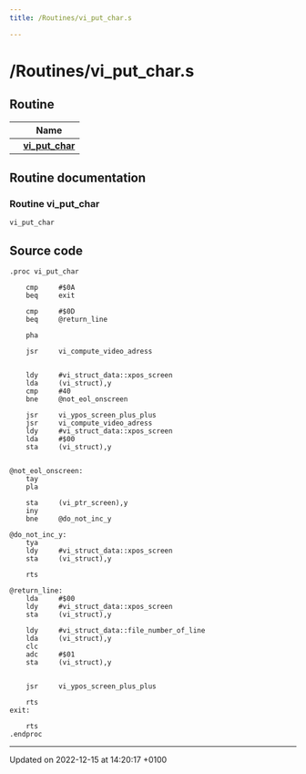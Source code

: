 ```yaml
---
title: /Routines/vi_put_char.s

---
```


# /Routines/vi_put_char.s



## Routine

|                | Name           |
| -------------- | -------------- |
| | **[vi_put_char](Files/vi__put__char_8s.md#Routine-vi-put-char)** |


## Routine documentation

### Routine vi_put_char

```ca65
vi_put_char
```




## Source code

```ca65
.proc vi_put_char

    cmp     #$0A
    beq     exit

    cmp     #$0D
    beq     @return_line

    pha

    jsr     vi_compute_video_adress


    ldy     #vi_struct_data::xpos_screen
    lda     (vi_struct),y
    cmp     #40
    bne     @not_eol_onscreen

    jsr     vi_ypos_screen_plus_plus
    jsr     vi_compute_video_adress
    ldy     #vi_struct_data::xpos_screen
    lda     #$00
    sta     (vi_struct),y


@not_eol_onscreen:
    tay
    pla

    sta     (vi_ptr_screen),y
    iny
    bne     @do_not_inc_y

@do_not_inc_y:
    tya
    ldy     #vi_struct_data::xpos_screen
    sta     (vi_struct),y

    rts

@return_line:
    lda     #$00
    ldy     #vi_struct_data::xpos_screen
    sta     (vi_struct),y

    ldy     #vi_struct_data::file_number_of_line
    lda     (vi_struct),y
    clc
    adc     #$01
    sta     (vi_struct),y


    jsr     vi_ypos_screen_plus_plus

    rts
exit:

    rts
.endproc
```


-------------------------------

Updated on 2022-12-15 at 14:20:17 +0100

